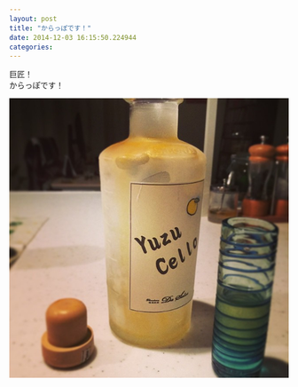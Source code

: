 ```yaml
---
layout: post
title: "からっぽです！"
date: 2014-12-03 16:15:50.224944
categories: 
---
```


巨匠！  
からっぽです！

![巨匠！](/assets/images/201410/10724013_628716593907484_1066437581_n.jpg)


